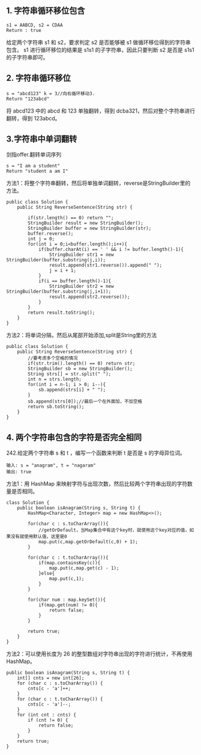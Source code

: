 ## 1. 字符串循环移位包含 ##

	s1 = AABCD, s2 = CDAA
	Return : true

给定两个字符串 s1 和 s2，要求判定 s2 是否能够被 s1 做循环移位得到的字符串包含。
s1 进行循环移位的结果是 s1s1 的子字符串，因此只要判断 s2 是否是 s1s1 的子字符串即可。

## 2. 字符串循环移位

	s = "abcd123" k = 3//向右循环移动3.
	Return "123abcd"

将 abcd123 中的 abcd 和 123 单独翻转，得到 dcba321，然后对整个字符串进行翻转，得到 123abcd。

## 3.字符串中单词翻转 ##

剑指offer.翻转单词序列

	s = "I am a student"
	Return "student a am I"

方法1：将整个字符串翻转，然后将单独单词翻转，reverse是StringBuilder里的方法。

	public class Solution {
	    public String ReverseSentence(String str) {
	         
	        if(str.length() == 0) return "";
	        StringBuilder result = new StringBuilder();
	        StringBuilder buffer = new StringBuilder(str);
	        buffer.reverse();
	        int j = 0;
	        for(int i = 0;i<buffer.length();i++){
	            if(buffer.charAt(i) == ' ' && i != buffer.length()-1){
	                StringBuilder str1 = new StringBuilder(buffer.substring(j,i));
	                result.append(str1.reverse()).append(" ");
	                j = i + 1;
	            }
	            if(i == buffer.length()-1){
	                StringBuilder str2 = new StringBuilder(buffer.substring(j,i+1));
	                result.append(str2.reverse());
	            }
	        }
	        return result.toString();
	    }
	}

方法2：将单词分隔，然后从尾部开始添加,split是String里的方法
	
	public class Solution {
	    public String ReverseSentence(String str) {
			//要考虑多个空格的情况
	        if(str.trim().length() == 0) return str;
	        StringBuilder sb = new StringBuilder();
	        String strs[] = str.split(" ");
	        int n = strs.length;
	        for(int i = n-1; i > 0; i--){
	            sb.append(strs[i] + " ");
	        }
	        sb.append(strs[0]);//最后一个在外面加，不加空格
	        return sb.toString();
	    }
	}

## 4. 两个字符串包含的字符是否完全相同 ##

242.给定两个字符串 s 和 t ，编写一个函数来判断 t 是否是 s 的字母异位词。

	输入: s = "anagram", t = "nagaram"
	输出: true

方法1：用 HashMap 来映射字符与出现次数，然后比较两个字符串出现的字符数量是否相同。

	class Solution {
	    public boolean isAnagram(String s, String t) {
	        HashMap<Character, Integer> map = new HashMap<>();
	        
	        for(char c : s.toCharArray()){
	            //getOrDefault，当Map集合中有这个key时，就使用这个key对应的值，如果没有就使用默认值，这里是0
	            map.put(c,map.getOrDefault(c,0) + 1);
	        }
	
	        for(char c : t.toCharArray()){
	            if(map.containsKey(c)){
	                map.put(c,map.get(c) - 1);
	            }else{
	                map.put(c,1);
	            }
	        }
	
	        for(char num : map.keySet()){
	            if(map.get(num) != 0){
	                return false;
	            }
	        }
	
	        return true;
	    }
	}

方法2：可以使用长度为 26 的整型数组对字符串出现的字符进行统计，不再使用 HashMap。

	public boolean isAnagram(String s, String t) {
	    int[] cnts = new int[26];
	    for (char c : s.toCharArray()) {
	        cnts[c - 'a']++;
	    }
	    for (char c : t.toCharArray()) {
	        cnts[c - 'a']--;
	    }
	    for (int cnt : cnts) {
	        if (cnt != 0) {
	            return false;
	        }
	    }
	    return true;
	}

